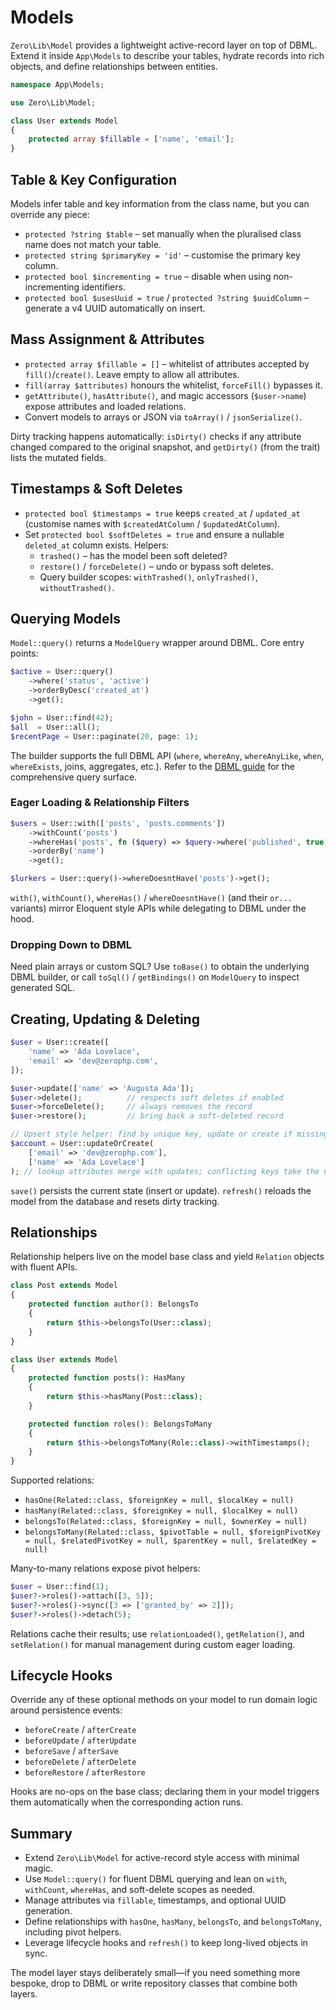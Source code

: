 # Models

`Zero\Lib\Model` provides a lightweight active-record layer on top of DBML. Extend it inside `App\Models` to describe your tables, hydrate records into rich objects, and define relationships between entities.

```php
namespace App\Models;

use Zero\Lib\Model;

class User extends Model
{
    protected array $fillable = ['name', 'email'];
}
```

## Table & Key Configuration

Models infer table and key information from the class name, but you can override any piece:

- `protected ?string $table` – set manually when the pluralised class name does not match your table.
- `protected string $primaryKey = 'id'` – customise the primary key column.
- `protected bool $incrementing = true` – disable when using non-incrementing identifiers.
- `protected bool $usesUuid = true` / `protected ?string $uuidColumn` – generate a v4 UUID automatically on insert.

## Mass Assignment & Attributes

- `protected array $fillable = []` – whitelist of attributes accepted by `fill()`/`create()`. Leave empty to allow all attributes.
- `fill(array $attributes)` honours the whitelist, `forceFill()` bypasses it.
- `getAttribute()`, `hasAttribute()`, and magic accessors (`$user->name`) expose attributes and loaded relations.
- Convert models to arrays or JSON via `toArray()` / `jsonSerialize()`.

Dirty tracking happens automatically: `isDirty()` checks if any attribute changed compared to the original snapshot, and `getDirty()` (from the trait) lists the mutated fields.

## Timestamps & Soft Deletes

- `protected bool $timestamps = true` keeps `created_at` / `updated_at` (customise names with `$createdAtColumn` / `$updatedAtColumn`).
- Set `protected bool $softDeletes = true` and ensure a nullable `deleted_at` column exists. Helpers:
  - `trashed()` – has the model been soft deleted?
  - `restore()` / `forceDelete()` – undo or bypass soft deletes.
  - Query builder scopes: `withTrashed()`, `onlyTrashed()`, `withoutTrashed()`.

## Querying Models

`Model::query()` returns a `ModelQuery` wrapper around DBML. Core entry points:

```php
$active = User::query()
    ->where('status', 'active')
    ->orderByDesc('created_at')
    ->get();

$john = User::find(42);
$all  = User::all();
$recentPage = User::paginate(20, page: 1);
```

The builder supports the full DBML API (`where`, `whereAny`, `whereAnyLike`, `when`, `whereExists`, joins, aggregates, etc.). Refer to the [DBML guide](dbml.md) for the comprehensive query surface.

### Eager Loading & Relationship Filters

```php
$users = User::with(['posts', 'posts.comments'])
    ->withCount('posts')
    ->whereHas('posts', fn ($query) => $query->where('published', true))
    ->orderBy('name')
    ->get();

$lurkers = User::query()->whereDoesntHave('posts')->get();
```

`with()`, `withCount()`, `whereHas()` / `whereDoesntHave()` (and their `or...` variants) mirror Eloquent style APIs while delegating to DBML under the hood.

### Dropping Down to DBML

Need plain arrays or custom SQL? Use `toBase()` to obtain the underlying DBML builder, or call `toSql()` / `getBindings()` on `ModelQuery` to inspect generated SQL.

## Creating, Updating & Deleting

```php
$user = User::create([
    'name' => 'Ada Lovelace',
    'email' => 'dev@zerophp.com',
]);

$user->update(['name' => 'Augusta Ada']);
$user->delete();          // respects soft deletes if enabled
$user->forceDelete();     // always removes the record
$user->restore();         // bring back a soft-deleted record

// Upsert style helper: find by unique key, update or create if missing
$account = User::updateOrCreate(
    ['email' => 'dev@zerophp.com'],
    ['name' => 'Ada Lovelace']
); // lookup attributes merge with updates; conflicting keys take the new value
```

`save()` persists the current state (insert or update). `refresh()` reloads the model from the database and resets dirty tracking.

## Relationships

Relationship helpers live on the model base class and yield `Relation` objects with fluent APIs.

```php
class Post extends Model
{
    protected function author(): BelongsTo
    {
        return $this->belongsTo(User::class);
    }
}

class User extends Model
{
    protected function posts(): HasMany
    {
        return $this->hasMany(Post::class);
    }

    protected function roles(): BelongsToMany
    {
        return $this->belongsToMany(Role::class)->withTimestamps();
    }
}
```

Supported relations:

- `hasOne(Related::class, $foreignKey = null, $localKey = null)`
- `hasMany(Related::class, $foreignKey = null, $localKey = null)`
- `belongsTo(Related::class, $foreignKey = null, $ownerKey = null)`
- `belongsToMany(Related::class, $pivotTable = null, $foreignPivotKey = null, $relatedPivotKey = null, $parentKey = null, $relatedKey = null)`

Many-to-many relations expose pivot helpers:

```php
$user = User::find(1);
$user?->roles()->attach([3, 5]);
$user?->roles()->sync([3 => ['granted_by' => 2]]);
$user?->roles()->detach(5);
```

Relations cache their results; use `relationLoaded()`, `getRelation()`, and `setRelation()` for manual management during custom eager loading.

## Lifecycle Hooks

Override any of these optional methods on your model to run domain logic around persistence events:

- `beforeCreate` / `afterCreate`
- `beforeUpdate` / `afterUpdate`
- `beforeSave` / `afterSave`
- `beforeDelete` / `afterDelete`
- `beforeRestore` / `afterRestore`

Hooks are no-ops on the base class; declaring them in your model triggers them automatically when the corresponding action runs.

## Summary

- Extend `Zero\Lib\Model` for active-record style access with minimal magic.
- Use `Model::query()` for fluent DBML querying and lean on `with`, `withCount`, `whereHas`, and soft-delete scopes as needed.
- Manage attributes via `fillable`, timestamps, and optional UUID generation.
- Define relationships with `hasOne`, `hasMany`, `belongsTo`, and `belongsToMany`, including pivot helpers.
- Leverage lifecycle hooks and `refresh()` to keep long-lived objects in sync.

The model layer stays deliberately small—if you need something more bespoke, drop to DBML or write repository classes that combine both layers.
